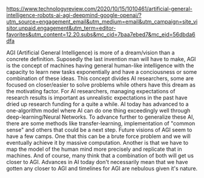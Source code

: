 https://www.technologyreview.com/2020/10/15/1010461/artificial-general-intelligence-robots-ai-agi-deepmind-google-openai/?utm_source=engagement_email&utm_medium=email&utm_campaign=site_visitor.unpaid.engagement&utm_term=editor-favorites&utm_content=12.20.subs&mc_cid=7baa7ebed7&mc_eid=56dbda6dfa

AGI (Artificial General Intelligence) is more of a dream/vision than a concrete definition. Suposedly the last invention man will have to make, AGI is the concept of machines having general human-like intelligence with the capacity to learn new tasks exponentially and have a conciousness or some combination of these ideas. This concept divides AI researchers, some are focused on closer/easier to solve problems while others have this dream as the motivating factor. For AI researchers, managing expectations of research results is important as unrealistic expectations in the past have dried up research funding for a quite a while. AI today has advanced to a one-algorithm model where AI can do one thing exceedingly well through deep-learning/Neural Networks. To advance further to generalize these AI, there are some methods like transfer-learning, implementation of "common sense" and others that could be a next step. Future visions of AGI seem to have a few camps. One that this can be a brute force problem and we will eventually achieve it by massive computation. Another is that we have to map the model of the human mind more precisely and replicate that in machines. And of course, many think that a combination of both will get us closer to AGI. Advances in AI today don't necessarily mean that we have gotten any closer to AGI and timelines for AGI are nebulous given it's nature.

